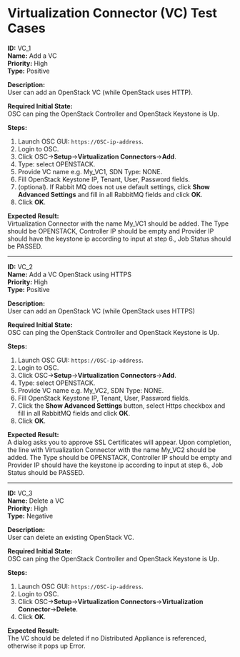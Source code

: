 # Virtualization Connector (VC) Test Cases

**ID:** VC_1  
**Name:** Add a VC  
**Priority:** High  
**Type:** Positive  

**Description:**  
User can add an OpenStack VC (while OpenStack uses HTTP).

**Required Initial State:**  
OSC can ping the OpenStack Controller and OpenStack Keystone is Up.

**Steps:**  
1. Launch OSC GUI: `https://OSC-ip-address`.  
2. Login to OSC.  
3. Click OSC->**Setup**->**Virtualization Connectors**->**Add**.  
4. Type: select OPENSTACK.  
5. Provide VC name e.g. My_VC1, SDN Type: NONE.  
6. Fill OpenStack Keystone IP, Tenant, User, Password fields.  
7. (optional). If Rabbit MQ does not use default settings, click **Show Advanced Settings** and fill in all RabbitMQ fields and click **OK**. 
8. Click **OK**.  

**Expected Result:**  
Virtualization Connector with the name My_VC1 should be added. The Type should be OPENSTACK, Controller IP should be empty and Provider IP should have the keystone ip according to input at step 6., Job Status should be PASSED.

****

**ID:** VC_2  
**Name:** Add a VC OpenStack using HTTPS  
**Priority:** High  
**Type:** Positive  

**Description:**  
User can add an OpenStack VC (while OpenStack uses HTTPS)

**Required Initial State:**  
OSC can ping the OpenStack Controller and OpenStack Keystone is Up.

**Steps:**  
1. Launch OSC GUI: `https://OSC-ip-address`.  
2. Login to OSC.  
3. Click OSC->**Setup**->**Virtualization Connectors**->**Add**.  
4. Type: select OPENSTACK.  
5. Provide VC name e.g. My_VC2, SDN Type: NONE.  
6. Fill OpenStack Keystone IP, Tenant, User, Password fields.  
7. Click the **Show Advanced Settings** button, select Https checkbox and fill in all RabbitMQ fields and click **OK**.
8. Click **OK**.

**Expected Result:**  
A dialog asks you to approve SSL Certificates will appear. Upon completion, the
line with Virtualization Connector with the name My_VC2 should be added. The Type should be OPENSTACK, Controller IP should be empty and Provider IP should have the keystone ip according to input at step 6., Job Status should be PASSED.

****

**ID:** VC_3  
**Name:** Delete a VC  
**Priority:** High  
**Type:** Negative  

**Description:**  
User can delete an existing OpenStack VC.  

**Required Initial State:**  
OSC can ping the OpenStack Controller and OpenStack Keystone is Up.

**Steps:**  
1. Launch OSC GUI: `https://OSC-ip-address`.  
2. Login to OSC.  
3. Click OSC->**Setup**->**Virtualization Connectors**->**Virtualization Connector**->**Delete**.  
4. Click **OK**.  

**Expected Result:**  
The VC should be deleted if no Distributed Appliance is referenced, otherwise it pops up Error.  

